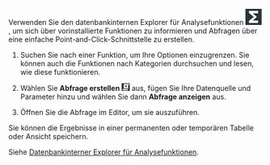 Verwenden Sie den datenbankinternen Explorer für Analysefunktionen ![SQL editor icon](Images/vxh1684731330989.svg), um sich über vorinstallierte Funktionen zu informieren und Abfragen über eine einfache Point-and-Click-Schnittstelle zu erstellen.

1.  Suchen Sie nach einer Funktion, um Ihre Optionen einzugrenzen. Sie können auch die Funktionen nach Kategorien durchsuchen und lesen, wie diese funktionieren.


1.  Wählen Sie **Abfrage erstellen** ![Build query icon](Images/nsa1692141328702.png) aus, fügen Sie Ihre Datenquelle und Parameter hinzu und wählen Sie dann **Abfrage anzeigen** aus.


1.  Öffnen Sie die Abfrage im Editor, um sie auszuführen.


Sie können die Ergebnisse in einer permanenten oder temporären Tabelle oder Ansicht speichern.

Siehe [Datenbankinterner Explorer für Analysefunktionen](https://docs.teradata.com/access/sources/dita/topic?dita:topicPath=vot1684158652679.dita&utm_source=console&utm_medium=iph).

